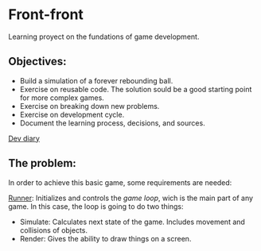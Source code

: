 # Front-front

Learning proyect on the fundations of game development.

## Objectives:

- Build a simulation of a forever rebounding ball.
- Exercise on reusable code. The solution sould be a good starting point for more complex games.
- Exercise on breaking down new problems.
- Exercise on development cycle.
- Document the learning process, decisions, and sources.


[Dev diary](https://github.com/FerOrdSom/frontfront/tree/main/doc/dev_diary.md)

## The problem:
In order to achieve this basic game, some requirements are needed:

[Runner](https://github.com/FerOrdSom/frontfront/tree/main/doc/runner.md): Initializes and controls the *game loop*, wich is the main part of any game. In this case, the loop is going to do two things:
- Simulate: Calculates next state of the game. Includes movement and collisions of objects.
- Render: Gives the ability to draw things on a screen.


 







